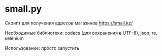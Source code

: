 # small.py
Скрипт для получения адресов магазинов https://small.kz/

Необходимые библиотеки: codecs (для сохранения в UTF-8), json, re, selenium

Использование: просто запустить
